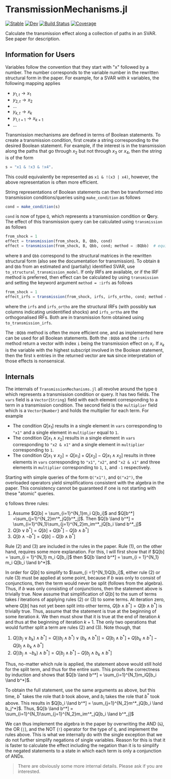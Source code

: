 # TransmissionMechanisms.jl

[![Stable](https://img.shields.io/badge/docs-stable-blue.svg)](https://enweg.github.io/TransmissionMechanisms.jl/stable/)
[![Dev](https://img.shields.io/badge/docs-dev-blue.svg)](https://enweg.github.io/TransmissionMechanisms.jl/dev/)
[![Build Status](https://github.com/enweg/TransmissionMechanisms.jl/actions/workflows/CI.yml/badge.svg?branch=main)](https://github.com/enweg/TransmissionMechanisms.jl/actions/workflows/CI.yml?query=branch%3Amain)
[![Coverage](https://codecov.io/gh/enweg/TransmissionMechanisms.jl/branch/main/graph/badge.svg)](https://codecov.io/gh/enweg/TransmissionMechanisms.jl)


Calculate the transmission effect along a collection of paths in an SVAR. See
paper for description. 

## Information for Users

Variables follow the convention that they start with "x" followed by a
number. The number corresponds to the variable number in the rewritten
structural form in the paper. For example, for a SVAR with $k$ variables, the
following mapping applies 

- $y_{1, t} \to x_1$
- $y_{2, t} \to x_2$
- ...
- $y_{k, t} \to x_k$
- $y_{1, t+1} \to x_{k+1}$ 
- ...

Transmission mechanisms are defined in terms of Boolean statements. To create
a transmission condition, first create a string corresponding to the desired
Boolean statement. For example, if the interest is in the transmission along
the paths that go through $x_2$ but not through $x_3$ or $x_4$,
then the string is of the form 

```julia
s = "x1 & !x3 & !x4".
```
This could equivalently be represented as `x1 & !(x3 | x4)`, however, the above
representation is often more efficient.  

String representations of Boolean statements can then be transformed into
transmission conditions/queries using `make_condition` as follows

```julia
cond = make_condition(s)
```

`cond` is now of type `Q`, which represents a transmission condition or
**Q**ery. The effect of this transmission query can be calculated using
`transmission` as follows

```julia
from_shock = 1
effect = transmission(from_shock, B, Qbb, cond)
effect = transmission(from_shock, B, Qbb, cond; method = :BQbb)  # equivalent to above.
```

where `B` and `Qbb` correspond to the structural matrices in the rewritten
structural form (also see the documentation for transmission). To obtain `B` and
`Qbb` from an estimated and (partially) identified SVAR, use
`to_structural_transmission_model`. If only IRFs are available, or if the IRF
method is preferred, then effect can be calculated by using `transmission` and
setting the keyword argument `method = :irfs` as follows

```julia
from_shock = 1
effect_irfs = transmission(from_shock, irfs, irfs_ortho, cond; method = :irfs)
```

where the `irfs` and `irfs_ortho` are the structural IRFs (with possibly `NaN`
columns indicating unidentified shocks) and `irfs_ortho` are the orthogonalised
IRFs. Both are in transmission form obtained using `to_transmission_irfs`. 

The `:BQbb` method is often the more efficient one, and as implemented here can
be used for all Boolean statements. Both the `:BQbb` and the `:irfs` method
return a vector with index `i` being the transmission effect on $x_i$. If $x_k$
is the variable with the highest subscript involved in the Boolean statement,
then the first `k` entries in the returned vector are `NaN` since interpretation
of those effects is nonsensical. 


## Internals

The internals of `TransmissionMechanisms.jl` all revolve around the type `Q`
which represents a transmission condition or query. It has two fields. The `vars`
field is a `Vector{String}` field with each element corresponding to a term in a
transmission condition. The second field is the `multiplier` field which is a
`Vector{Number}` and holds the multiplier for each term. For example

- The condition $Q[x_1]$ results in a single element in `vars` corresponding to
  `"x1"` and a single element in `multiplier` equal to `1`. 
- The condition $Q[x_1 \land x_2]$ results in a single element in `vars` corresponding
  to `"x2 & x1"` and a single element in `multiplier` corresponding to `1`. 
- The condition $Q[x_1 \lor x_2] = Q[x_1] + Q[x_2] - Q[x_1 \land x_2]$ results in three elements in `vars` corresponding
  to `"x1"`, `"x2"`, and `"x2 & x1"` and three elements in `multiplier`
  corresponding to `1`, `1`, and `-1` respectively.

Starting with simple queries of the form `Q("x1")`, and `Q("x2")`, the
overloaded operators yield simplifications consistent with the algebra in the
paper. This consistency cannot be guaranteed if one is not starting with these
"atomic" queries. 

`Q` follows three rules: 

1. Assume $Q[b] = \sum_{i=1}^{N_1}m_i Q[b_i]$ and $Q[b^*] =\sum_{j=1}^{N_2}m^*_jQ[b^*_j]$. Then $Q[b \land b^*] = \sum_{i=1}^{N_1}\sum_{j=1}^{N_2}m_im^*_jQ[b_i \land b^*_j]$
2. $Q[b \lor b^*] = Q[b] + Q[b^*] - Q[b \land b^*]$ 
3. $Q[b \land \neg b^*] = Q[b] - Q[b \land b^*]$

Rule (2) and (3) are included in the rules in the paper. Rule (1), on the other
hand, requires some more explanation. For this, I will first show that if $Q[b]
= \sum_{i = 1}^{N_1} m_i Q[b_i]$ then $Q[b \land b^*] = \sum_{i = 1}^{N_1} m_i
Q[b_i \land b^*]$.


In order for $Q[b]$ to simplify to $\sum_{i =1}^{N_1}Q[b_i]$, either rule (2) or
rule (3) must be applied at some point, because if $b$ was only to consist of
conjunctions, then the term would never be split (follows from the algebra).
Thus, if $b$ was only consisting of conjunctions, then the statement above is
trivially true. Now assume that simplification of $Q[b]$ to the sum of terms
takes $I$ iterations of applying rules (2) or (3) to some terms. At iteration
zero, where $Q[b]$ has not yet been split into other terms, $Q[b \land b^*] =
Q[b \land b^*]$ is trivially true. Thus, assume that the statement is true at
the beginning of some iteration $k$. We then must show that it is true at the
end of iteration $k$ and thus at the beginning of iteration $k+1$. The only two
operations that would further split a term are rules (2) and (3). Note though,
that 

1. $Q[(b_j \lor b_k) \land b^*] = Q[(b_j \land b^*) \lor (b_k \land b^*)] = Q[b_j \land b^*] + Q[b_k \land b^*] - Q[b_j \land b_k \land b^*]$
2. $Q[(b_j \land \neg b_k) \land b^*] = Q[b_j \land b^*] - Q[b_j \land b_k \land
   b^*]$

Thus, no-matter which rule is applied, the statement above would still hold for
the split term, and thus for the entire sum. This proofs the correctness by
induction and shows that $Q[b \land b^*] = \sum_{i=1}^{N_1}m_iQ[b_i \land b^*]$. 

To obtain the full statement, use the same arguments as above, but this time,
$b^*$ takes the role that $b$ took above, and $b_i$ takes the role that $b^*$
took above. This results in $Q[b_i \land b^*] = \sum_{j=1}^{N_2}m^*_jQ[b_i \land
b_j^*]$. Thus, $Q[b \land b^*] = \sum_{i=1}^{N_1}\sum_{j=1}^{N_2}m_im^*_jQ[b_i
\land b^*_j]$

We can thus implement the algebra in the paper by overwriting the AND (`&`), the
OR (`|`), and the NOT (`!`) operator for the type of `Q`, and implement the
rules above. This is what we internally do with the single exception that we do
not further simplify negations of single variables. Reason for this is
that it is faster to calculate the effect including the negation than it is to
simplify the negated statements to a state in which each term is only a
conjunction of ANDs. 

> There are obviously some more internal details. Please ask if you are
> interested. 